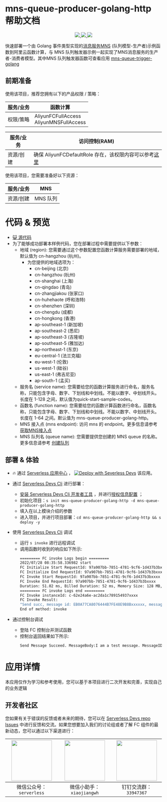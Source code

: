 # mns-queue-producer-golang-http 帮助文档

<p align="center" class="flex justify-center">
    <a href="https://www.serverless-devs.com" class="ml-1">
    <img src="http://editor.devsapp.cn/icon?package=mns-queue-producer-golang-http&type=packageType">
  </a>
  <a href="http://www.devsapp.cn/details.html?name=mns-queue-producer-golang-http" class="ml-1">
    <img src="http://editor.devsapp.cn/icon?package=mns-queue-producer-golang-http&type=packageVersion">
  </a>
  <a href="http://www.devsapp.cn/details.html?name=mns-queue-producer-golang-http" class="ml-1">
    <img src="http://editor.devsapp.cn/icon?package=mns-queue-producer-golang-http&type=packageDownload">
  </a>
</p>

<description>

快速部署一个由 Golang 事件类型实现的[消息服务MNS](https://help.aliyun.com/document_detail/27414.html) (队列模型-生产者)示例函数到阿里云函数计算，与 MNS 队列触发器示例一起实现了MNS消息服务的生产者-消费者模型。其中MNS 队列触发器函数可查看应用 [mns-queue-trigger-golang](http://www.devsapp.cn/details.html?name=mns-queue-trigger-golang)

</description>

## 前期准备
使用该项目，推荐您拥有以下的产品权限 / 策略：

| 服务/业务 | 函数计算 |     
| --- |  --- |   
| 权限/策略 | AliyunFCFullAccess <br> AliyunMNSFullAccess |

| 服务/业务 | 访问控制(RAM) |     
| --- |  --- |   
| 资源/创建 | 确保 AliyunFCDefaultRole 存在，该权限内容可以参考[这里](https://help.aliyun.com/document_detail/181589.html) |

使用该项目，您需要准备好以下资源：

| 服务/业务 | MNS |     
| --- |  --- |   
| 资源/创建 | MNS 队列 |  

<codepre id="codepre">

# 代码 & 预览

- [ :smiley_cat:  源代码](https://github.com/devsapp/start-fc/blob/main/event-function/mns-queue-producer-golang-http)
- 为了能够成功部署本样例代码，您在部署过程中需要提供以下参数：
    - 地域 (region): 您需要通过这个参数配置您函数计算服务需要部署的地域，默认值为 cn-hangzhou (杭州)。
      - 为您提供的地域选项为：
        - cn-beijing (北京)
        - cn-hangzhou (杭州)
        - cn-shanghai (上海)
        - cn-qingdao (青岛)
        - cn-zhangjiakou (张家口)
        - cn-huhehaote (呼和浩特)
        - cn-shenzhen (深圳)
        - cn-chengdu (成都)
        - cn-hongkong (香港)
        - ap-southeast-1 (新加坡)
        - ap-southeast-2 (悉尼)
        - ap-southeast-3 (吉隆坡)
        - ap-southeast-5 (雅加达)
        - ap-northeast-1 (东京)
        - eu-central-1 (法兰克福)
        - eu-west-1 (伦敦)
        - us-west-1 (硅谷)
        - us-east-1 (弗吉尼亚)
        - ap-south-1 (孟买)
    - 服务名 (service name): 您需要给您的函数计算服务进行命名，服务名称，只能包含字母、数字、下划线和中划线。不能以数字、中划线开头。长度在 1-128 之间，默认值为quick-start-sample-codes。
    - 函数名 (function name): 您需要给您的函数计算函数进行命名，函数名称，只能包含字母、数字、下划线和中划线。不能以数字、中划线开头。长度在 1-64 之间。默认值为 mns-queue-producer-golang-http。
    - MNS 接入点 (mns endpoint): 访问 mns 的 endpoint。更多信息请参考 [获取MNS接入点](https://help.aliyun.com/document_detail/27450.htm?spm=a2c4g.11186623.0.0.58ad3df61rQTlY#section-yhc-ix5-300)
    - MNS 队列名 (queue name): 您需要提供您创建的 MNS queue 的名称。更多信息请参考 [创建队列](https://help.aliyun.com/document_detail/34417.html)

</codepre>

<deploy>

## 部署 & 体验

<appcenter>

-  :fire:  通过 [Serverless 应用中心](https://fcnext.console.aliyun.com/applications/create?template=mns-queue-producer-golang-http) ，
[![Deploy with Severless Devs](https://img.alicdn.com/imgextra/i1/O1CN01w5RFbX1v45s8TIXPz_!!6000000006118-55-tps-95-28.svg)](https://fcnext.console.aliyun.com/applications/create?template=mns-queue-producer-golang-http)  该应用。 

</appcenter>

- 通过 [Serverless Devs Cli](https://www.serverless-devs.com/serverless-devs/install) 进行部署：
    - [安装 Serverless Devs Cli 开发者工具](https://www.serverless-devs.com/serverless-devs/install) ，并进行[授权信息配置](https://www.serverless-devs.com/fc/config) ；
    - 初始化项目：`s init mns-queue-producer-golang-http -d mns-queue-producer-golang-http` 
    - 填入在以上模块介绍的参数
    - 进入项目，并进行项目部署：`cd mns-queue-producer-golang-http && s deploy -y`

- 使用 [Serverless Devs Cli](https://www.serverless-devs.com/serverless-devs/install) 调试
  - 运行 `s invoke` 进行远程调试
  - 调用函数时收到的响应如下所示:
    ```bash
    ========= FC invoke Logs begin =========
    2022/07/28 08:35:58.336982 start
    FC Initialize Start RequestId: 97a907bb-7851-4781-9cf6-1d437b3bxxxx
    FC Initialize End RequestId: 97a907bb-7851-4781-9cf6-1d437b3bxxxx
    FC Invoke Start RequestId: 97a907bb-7851-4781-9cf6-1d437b3bxxxx
    FC Invoke End RequestId: 97a907bb-7851-4781-9cf6-1d437b3bxxxx
    Duration: 51.02 ms, Billed Duration: 52 ms, Memory Size: 128 MB, Max Memory Used: 12.18 MB
    ========= FC invoke Logs end =========
    FC Invoke instanceId: c-62e24a6e-ac2da1c789154937xxxx
    FC Invoke Result:
    "Send succ, message id: EB0A77CA8076444B7FE48E9B8Bxxxxxx, messagebody md5: C2DD3920272BEA012E6C2B92A2xxxxxx"
    End of method: invoke
      ```
- 通过控制台调试
  - 登陆 FC 控制台并测试函数
  - 控制台返回结果如下所示:
    ```bash
    Send Message Succeed. MessageBody:I am a test message. MessageID:494D03462A6B444C35256Axxxxxxxxxx
    ```
</deploy>

<appdetail id="flushContent">

# 应用详情



本应用仅作为学习和参考使用，您可以基于本项目进行二次开发和完善，实现自己的业务逻辑



</appdetail>

<devgroup>

## 开发者社区

您如果有关于错误的反馈或者未来的期待，您可以在 [Serverless Devs repo Issues](https://github.com/serverless-devs/serverless-devs/issues) 中进行反馈和交流。如果您想要加入我们的讨论组或者了解 FC 组件的最新动态，您可以通过以下渠道进行：

<p align="center">

| <img src="https://serverless-article-picture.oss-cn-hangzhou.aliyuncs.com/1635407298906_20211028074819117230.png" width="130px" > | <img src="https://serverless-article-picture.oss-cn-hangzhou.aliyuncs.com/1635407044136_20211028074404326599.png" width="130px" > | <img src="https://serverless-article-picture.oss-cn-hangzhou.aliyuncs.com/1635407252200_20211028074732517533.png" width="130px" > |
|--- | --- | --- |
| <center>微信公众号：`serverless`</center> | <center>微信小助手：`xiaojiangwh`</center> | <center>钉钉交流群：`33947367`</center> | 

</p>

</devgroup>